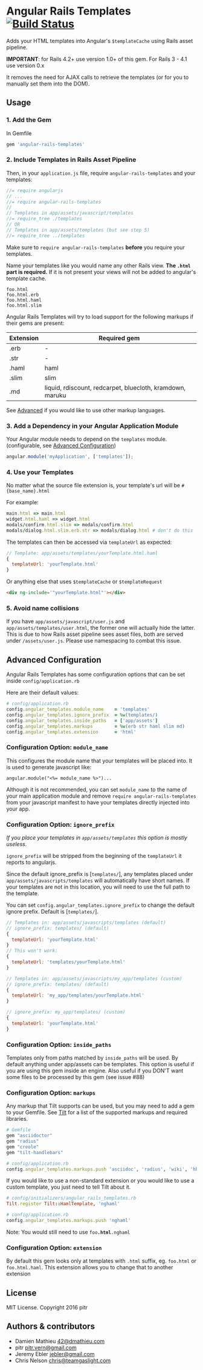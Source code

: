# Angular Rails Templates [![Build Status](https://secure.travis-ci.org/pitr/angular-rails-templates.png?branch=master)](http://travis-ci.org/pitr/angular-rails-templates)

Adds your HTML templates into Angular's `$templateCache` using Rails asset pipeline.

**IMPORTANT**: for Rails 4.2+ use version 1.0+ of this gem. For Rails 3 - 4.1 use version 0.x

It removes the need for AJAX calls to retrieve the templates (or for you to manually set them into the DOM).

## Usage

### 1. Add the Gem

In Gemfile

```ruby
gem 'angular-rails-templates'
```

### 2. Include Templates in Rails Asset Pipeline

Then, in your `application.js` file, require `angular-rails-templates` and your templates:

```javascript
//= require angularjs
// ...
//= require angular-rails-templates
//
// Templates in app/assets/javascript/templates
//= require_tree ./templates
// OR
// Templates in app/assets/templates (but see step 5)
//= require_tree ../templates
```

Make sure to `require angular-rails-templates` **before** you require your templates.

Name your templates like you would name any other Rails view. **The `.html` part is required.** If it is not present your views will not be added to angular's template cache.

```
foo.html
foo.html.erb
foo.html.haml
foo.html.slim
```

Angular Rails Templates will try to load support for the following markups if their gems are present:

| Extension | Required gem                                             |
|---------- |----------------------------------------------------------|
| .erb      | -                                                        |
| .str      | -                                                        |
| .haml     | haml                                                     |
| .slim     | slim                                                     |
| .md       | liquid, rdiscount, redcarpet, bluecloth, kramdown, maruku |

See [Advanced](#advanced-configuration) if you would like to use other markup languages.

### 3. Add a Dependency in your Angular Application Module

Your Angular module needs to depend on the `templates` module. (configurable, see [Advanced Configuration](#configuration-option-module_name))

```javascript
angular.module('myApplication', ['templates']);
```

### 4. Use your Templates

No matter what the source file extension is, your template's url will be  `#{base_name}.html`

For example:
```ruby
main.html => main.html
widget.html.haml => widget.html
modals/confirm.html.slim => modals/confirm.html
modals/dialog.html.slim.erb.str => modals/dialog.html # don't do this
```

The templates can then be accessed via `templateUrl` as expected:

```javascript
// Template: app/assets/templates/yourTemplate.html.haml
{
  templateUrl: 'yourTemplate.html'
}
```

Or anything else that uses `$templateCache` or `$templateRequest`

```html
<div ng-include='"yourTemplate.html"'></div>
```

### 5. Avoid name collisions

If you have `app/assets/javascript/user.js` and `app/assets/templates/user.html`, the former one will actually hide the latter. This is due to how Rails asset pipeline sees asset files, both are served under `/assets/user.js`. Please use namespacing to combat this issue.

## Advanced Configuration

Angular Rails Templates has some configuration options that can be set inside `config/application.rb`

Here are their default values:
```ruby
# config/application.rb
config.angular_templates.module_name    = 'templates'
config.angular_templates.ignore_prefix  = %w(templates/)
config.angular_templates.inside_paths   = ['app/assets']
config.angular_templates.markups        = %w(erb str haml slim md)
config.angular_templates.extension      = 'html'
```

### Configuration Option: `module_name`

This configures the module name that your templates will be placed into.
It is used to generate javascript like:

```javascipt
angular.module("<%= module_name %>")...
```

Although it is not recommended, you can set `module_name` to the name of your main application module and remove `require angular-rails-templates` from your javascript manifest to have your templates directly injected into your app.

### Configuration Option: `ignore_prefix`

*If you place your templates in `app/assets/templates` this option is mostly useless.*

`ignore_prefix` will be stripped from the beginning of the `templateUrl` it reports to angularjs.

Since the default ignore_prefix is [`templates/`], any templates placed under `app/assets/javascripts/templates` will automatically have short names. If your templates are not in this location, you will need to use the full path to the template.

You can set `config.angular_templates.ignore_prefix` to change the default ignore prefix. Default is [`templates/`].


``` javascript
// Templates in: app/assets/javascripts/templates (default)
// ignore_prefix: templates/ (default)
{
  templateUrl: 'yourTemplate.html'
}
// This won't work:
{
  templateUrl: 'templates/yourTemplate.html'
}
```

``` javascript
// Templates in: app/assets/javascripts/my_app/templates (custom)
// ignore_prefix: templates/ (default)
{
  templateUrl: 'my_app/templates/yourTemplate.html'
}

// ignore_prefix: my_app/templates/ (custom)
{
  templateUrl: 'yourTemplate.html'
}
```


### Configuration Option: `inside_paths`

Templates only from paths matched by `inside_paths` will be used. By default anything under app/assets can be templates. This option is useful if you are using this gem inside an engine. Also useful if you DON'T want some files to be processed by this gem (see issue #88)


### Configuration Option: `markups`

Any markup that Tilt supports can be used, but you may need to add a gem to your Gemfile. See [Tilt](https://github.com/rtomayko/tilt) for a list of the supported markups and required libraries.

```ruby
# Gemfile
gem "asciidoctor"
gem "radius"
gem "creole"
gem "tilt-handlebars"

# config/application.rb
config.angular_templates.markups.push 'asciidoc', 'radius', 'wiki', 'hbs'
```
If you would like to use a non-standard extension or you would like to use a custom template, you just need to tell Tilt about it.

```ruby
# config/initializers/angular_rails_templates.rb
Tilt.register Tilt::HamlTemplate, 'nghaml'

# config/application.rb
config.angular_templates.markups.push 'nghaml'
```
Note: You would still need to use `foo`**`.html`**`.nghaml`

### Configuration Option: `extension`

By default this gem looks only at templates with `.html` suffix, eg. `foo.html` or `foo.html.haml`. This extension allows you to change that to another extension

## License

MIT License. Copyright 2016 pitr

## Authors & contributors

* Damien Mathieu <42@dmathieu.com>
* pitr <pitr.vern@gmail.com>
* Jeremy Ebler <jebler@gmail.com>
* Chris Nelson <chris@teamgaslight.com>
